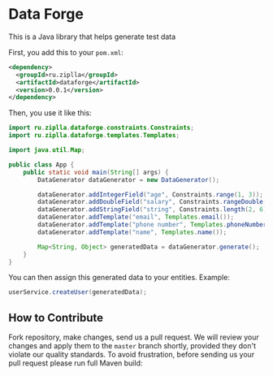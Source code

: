 # Data Forge

This is a Java library that helps generate test data


First, you add this to your `pom.xml`:

```xml
<dependency>
  <groupId>ru.ziplla</groupId>
  <artifactId>dataforge</artifactId>
  <version>0.0.1</version>
</dependency>
```

Then, you use it like this:

```java
import ru.ziplla.dataforge.constraints.Constraints;
import ru.ziplla.dataforge.templates.Templates;

import java.util.Map;

public class App {
    public static void main(String[] args) {
        DataGenerator dataGenerator = new DataGenerator();

        dataGenerator.addIntegerField("age", Constraints.range(1, 3));
        dataGenerator.addDoubleField("salary", Constraints.rangeDouble(1, 1000));
        dataGenerator.addStringField("string", Constraints.length(2, 6));
        dataGenerator.addTemplate("email", Templates.email());
        dataGenerator.addTemplate("phone number", Templates.phoneNumber());
        dataGenerator.addTemplate("name", Templates.name());

        Map<String, Object> generatedData = dataGenerator.generate();
    }
}
```
You can then assign this generated data to your entities.
Example:

```java
userService.createUser(generatedData);
```

## How to Contribute

Fork repository, make changes, send us a
pull request.
We will review your changes and apply them to the `master` branch shortly,
provided they don't violate our quality standards. To avoid frustration,
before sending us your pull request please run full Maven build:
